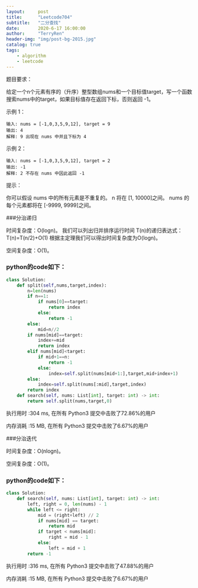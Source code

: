```yaml
---
layout:     post
title:      "Leetcode704"
subtitle:   "二分查找"
date:       2020-6-17 16:00:00
author:     "TerryRen"
header-img: "img/post-bg-2015.jpg"
catalog: true
tags:
    - algorithm
    - leetcode
---
```

题目要求：

给定一个n个元素有序的（升序）整型数组nums和一个目标值target，写一个函数搜索nums中的target，如果目标值存在返回下标，否则返回 -1。






示例 1：
```
输入: nums = [-1,0,3,5,9,12], target = 9
输出: 4
解释: 9 出现在 nums 中并且下标为 4
```
示例 2：
```
输入: nums = [-1,0,3,5,9,12], target = 2
输出: -1
解释: 2 不存在 nums 中因此返回 -1
```
提示：

你可以假设 nums 中的所有元素是不重复的。
n 将在 [1, 10000]之间。
nums 的每个元素都将在 [-9999, 9999]之间。


###分治递归



时间复杂度：O(logn)。
我们可以列出归并排序运行时间 T(n)的递归表达式：
T(n)=T(n/2)+O(1)
​根据主定理我们可以得出时间复杂度为O(logn)。

空间复杂度：O(1)。



### python的code如下：


```python
class Solution:
    def split(self,nums,target,index):
        n=len(nums)
        if n==1:
            if nums[0]==target:
                return index
            else:
                return -1
        else:
            mid=n//2  
        if nums[mid]==target:
            index+=mid
            return index
        elif nums[mid]<target:
            if mid+1==n:
                return -1
            else:                
                index=self.split(nums[mid+1:],target,mid+index+1)
        else:
            index=self.split(nums[:mid],target,index)
        return index
    def search(self, nums: List[int], target: int) -> int:
        return self.split(nums,target,0)
```
执行用时 :304 ms, 在所有 Python3 提交中击败了72.86%的用户

内存消耗 :15 MB, 在所有 Python3 提交中击败了6.67%的用户

###分治迭代



时间复杂度：O(nlogn)。

空间复杂度：O(1)。



### python的code如下：


```python
class Solution:
    def search(self, nums: List[int], target: int) -> int:
        left, right = 0, len(nums) - 1
        while left <= right:
            mid = (right+left) // 2
            if nums[mid] == target:
                return mid
            if target < nums[mid]:
                right = mid - 1
            else:
                left = mid + 1
        return -1
```
执行用时 :316 ms, 在所有 Python3 提交中击败了47.88%的用户

内存消耗 :15 MB, 在所有 Python3 提交中击败了6.67%的用户